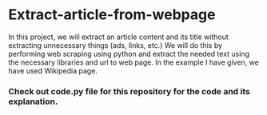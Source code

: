 # Extract-article-from-webpage
In this project, we will extract an article content and its title without extracting unnecessary things (ads, links, etc.) 
We will do this by performing web scraping using python and extract the needed text using the necessary libraries and url to web page. In the example I have given, we have used Wikipedia page.

<h3 style="color=blue"><b>Check out code.py file for this repository for the code and its explanation.</b></h3>
